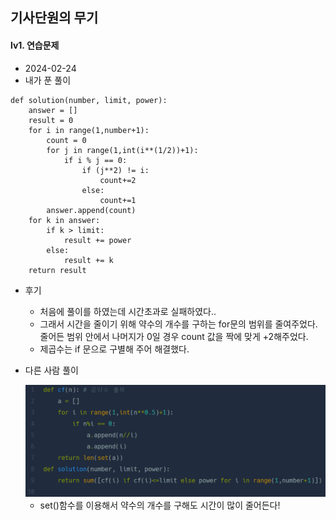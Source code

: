 ## 기사단원의 무기  
#### lv1. 연습문제  

* 2024-02-24  
* 내가 푼 풀이  

```
def solution(number, limit, power):
    answer = []
    result = 0
    for i in range(1,number+1):
        count = 0
        for j in range(1,int(i**(1/2))+1):
            if i % j == 0:
                if (j**2) != i:
                    count+=2
                else:
                    count+=1
        answer.append(count)
    for k in answer:
        if k > limit:
            result += power
        else:
            result += k
    return result
```

* 후기  
    * 처음에 풀이를 하였는데 시간초과로 실패하였다..  
    * 그래서 시간을 줄이기 위해 약수의 개수를 구하는 for문의 범위를 줄여주었다. 줄어든 범위 안에서 나머지가 0일 경우 count 값을 짝에 맞게 +2해주었다.  
    * 제곱수는 if 문으로 구별해 주어 해결했다.  

*  다른 사람 풀이  

    <img src="./img/image6.png">  

    * set()함수를 이용해서 약수의 개수를 구해도 시간이 많이 줄어든다!  